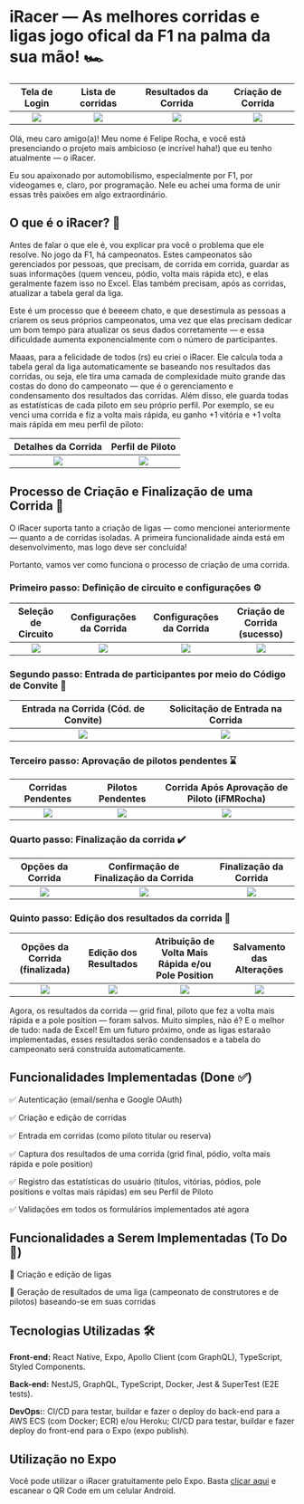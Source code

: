 # iRacer — As melhores corridas e ligas jogo ofical da F1 na palma da sua mão! 🏎️

|    Tela de Login     |     Lista de corridas      |      Resultados da Corrida       |      Criação de Corrida      |
| :------------------: | :------------------------: | :------------------------------: | :--------------------------: |
| ![](./img/login.png) | ![](./img/racing-list.png) | ![](./img/edit-race-results.png) | ![](./img/race-creation.png) |

Olá, meu caro amigo(a)! Meu nome é Felipe Rocha, e você está presenciando o projeto mais ambicioso (e incrível haha!) que eu tenho atualmente — o iRacer.

Eu sou apaixonado por automobilismo, especialmente por F1, por videogames e, claro, por programação. Nele eu achei uma forma de unir essas três paixões em algo extraordinário.

## O que é o iRacer? 🤔

Antes de falar o que ele é, vou explicar pra você o problema que ele resolve. No jogo da F1, há campeonatos. Estes campeonatos são gerenciados por pessoas, que precisam, de corrida em corrida, guardar as suas informações (quem venceu, pódio, volta mais rápida etc), e elas geralmente fazem isso no Excel. Elas também precisam, após as corridas, atualizar a tabela geral da liga.

Este é um processo que é beeeem chato, e que desestimula as pessoas a criarem os seus próprios campeonatos, uma vez que elas precisam dedicar um bom tempo para atualizar os seus dados corretamente — e essa dificuldade aumenta exponencialmente com o número de participantes.

Maaas, para a felicidade de todos (rs) eu criei o iRacer. Ele calcula toda a tabela geral da liga automaticamente se baseando nos resultados das corridas, ou seja, ele tira uma camada de complexidade muito grande das costas do dono do campeonato — que é o gerenciamento e condensamento dos resultados das corridas. Além disso, ele guarda todas as estatísticas de cada piloto em seu próprio perfil. Por exemplo, se eu venci uma corrida e fiz a volta mais rápida, eu ganho +1 vitória e +1 volta mais rápida em meu perfil de piloto:

|     Detalhes da Corrida     |       Perfil de Piloto        |
| :-------------------------: | :---------------------------: |
| ![](./img/race-details.png) | ![](./img/driver-profile.png) |

## Processo de Criação e Finalização de uma Corrida 🏁

O iRacer suporta tanto a criação de ligas — como mencionei anteriormente — quanto a de corridas isoladas. A primeira funcionalidade ainda está em desenvolvimento, mas logo deve ser concluída!

Portanto, vamos ver como funciona o processo de criação de uma corrida.

### Primeiro passo: Definição de circuito e configurações ⚙️

|      Seleção de Circuito       |    Configurações da Corrida    |    Configurações da Corrida    |     Criação de Corrida (sucesso)     |
| :----------------------------: | :----------------------------: | :----------------------------: | :----------------------------------: |
| ![](./img/track-selection.png) | ![](./img/race-settings-1.png) | ![](./img/race-settings-2.png) | ![](./img/race-creation-success.png) |

### Segundo passo: Entrada de participantes por meio do Código de Convite 🔑

| Entrada na Corrida (Cód. de Convite) | Solicitação de Entrada na Corrida |
| :----------------------------------: | :-------------------------------: |
|      ![](./img/race-entry.png)       |    ![](./img/pendent-race.png)    |

### Terceiro passo: Aprovação de pilotos pendentes ⌛

|      Corridas Pendentes      |       Pilotos Pendentes        | Corrida Após Aprovação de Piloto (iFMRocha) |
| :--------------------------: | :----------------------------: | :-----------------------------------------: |
| ![](./img/pendent-races.png) | ![](./img/pendent-drivers.png) |  ![](./img/race-after-driver-approval.png)  |

### Quarto passo: Finalização da corrida ✔️

|          Opções da Corrida          | Confirmação de Finalização da Corrida |       Finalização da Corrida       |
| :---------------------------------: | :-----------------------------------: | :--------------------------------: |
| ![](./img/race-details-options.png) |  ![](./img/finish-race-confirm.png)   | ![](./img/finish-race-success.png) |

### Quinto passo: Edição dos resultados da corrida 📝

|    Opções da Corrida (finalizada)    |       Edição dos Resultados        | Atribuição de Volta Mais Rápida e/ou Pole Position |        Salvamento das Alterações         |
| :----------------------------------: | :--------------------------------: | :------------------------------------------------: | :--------------------------------------: |
| ![](./img/finished-race-options.png) | ![](./img/edit-race-results-2.png) |        ![](./img/pole-and-fastest-lap.png)         | ![](./img/race-results-after-saving.png) |

Agora, os resultados da corrida — grid final, piloto que fez a volta mais rápida e a pole position — foram salvos. Muito simples, não é? E o melhor de tudo: nada de Excel!
Em um futuro próximo, onde as ligas estaraão implementadas, esses resultados serão condensados e a tabela do campeonato será construída automaticamente.

## Funcionalidades Implementadas (Done ✅)

✅ Autenticação (email/senha e Google OAuth)

✅ Criação e edição de corridas

✅ Entrada em corridas (como piloto titular ou reserva)

✅ Captura dos resultados de uma corrida (grid final, pódio, volta mais rápida e pole position)

✅ Registro das estatísticas do usuário (títulos, vitórias, pódios, pole positions e voltas mais rápidas) em seu Perfil de Piloto

✅ Validações em todos os formulários implementados até agora

## Funcionalidades a Serem Implementadas (To Do 🚀)

🚀 Criação e edição de ligas

🚀 Geração de resultados de uma liga (campeonato de construtores e de pilotos) baseando-se em suas corridas

## Tecnologias Utilizadas 🛠

**Front-end:** React Native, Expo, Apollo Client (com GraphQL), TypeScript, Styled Components.

**Back-end:** NestJS, GraphQL, TypeScript, Docker, Jest & SuperTest (E2E tests).

**DevOps:**: CI/CD para testar, buildar e fazer o deploy do back-end para a AWS ECS (com Docker; ECR) e/ou Heroku; CI/CD para testar, buildar e fazer deploy do front-end para o Expo (expo publish).

## Utilização no Expo

Você pode utilizar o iRacer gratuitamente pelo Expo. Basta [clicar aqui](https://expo.io/@iracer/projects/iRacer) e escanear o QR Code em um celular Android.
